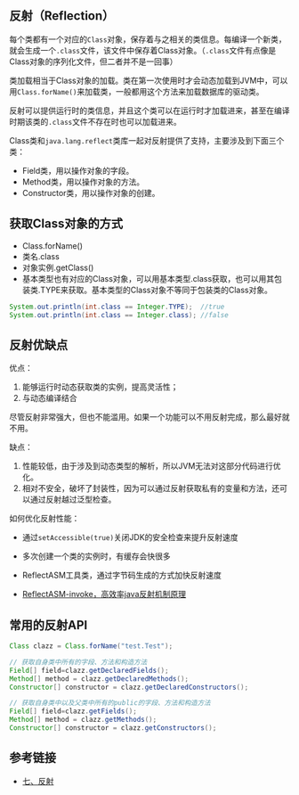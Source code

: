 <!--
date: 2021-04-19T22:34:12+08:00
lastmod: 2021-04-23T22:34:12+08:00
-->
## 反射（Reflection）

每个类都有一个对应的`Class`对象，保存着与之相关的类信息。每编译一个新类，就会生成一个`.class`文件，该文件中保存着Class对象。（`.class`文件有点像是Class对象的序列化文件，但二者并不是一回事）

类加载相当于Class对象的加载。类在第一次使用时才会动态加载到JVM中，可以用`Class.forName()`来加载类，一般都用这个方法来加载数据库的驱动类。

反射可以提供运行时的类信息，并且这个类可以在运行时才加载进来，甚至在编译时期该类的`.class`文件不存在时也可以加载进来。

Class类和`java.lang.reflect`类库一起对反射提供了支持，主要涉及到下面三个类：
* Field类，用以操作对象的字段。
* Method类，用以操作对象的方法。
* Constructor类，用以操作对象的创建。

## 获取Class对象的方式

* Class.forName()
* 类名.class
* 对象实例.getClass()
* 基本类型也有对应的Class对象，可以用基本类型.class获取，也可以用其包装类.TYPE来获取。基本类型的Class对象不等同于包装类的Class对象。
```java
System.out.println(int.class == Integer.TYPE);  //true
System.out.println(int.class == Integer.class); //false
```

## 反射优缺点

优点：

1. 能够运行时动态获取类的实例，提高灵活性；
2. 与动态编译结合

尽管反射非常强大，但也不能滥用。如果一个功能可以不用反射完成，那么最好就不用。

缺点：

1. 性能较低，由于涉及到动态类型的解析，所以JVM无法对这部分代码进行优化。
2. 相对不安全，破坏了封装性，因为可以通过反射获取私有的变量和方法，还可以通过反射越过泛型检查。

如何优化反射性能：

* 通过`setAccessible(true)`关闭JDK的安全检查来提升反射速度
* 多次创建一个类的实例时，有缓存会快很多
* ReflectASM工具类，通过字节码生成的方式加快反射速度

* [ReflectASM-invoke，高效率java反射机制原理](https://www.cnblogs.com/tohxyblog/p/8661090.html)

## 常用的反射API

```java
Class clazz = Class.forName("test.Test");

// 获取自身类中所有的字段、方法和构造方法
Field[] field=clazz.getDeclaredFields();
Method[] method = clazz.getDeclaredMethods();
Constructor[] constructor = clazz.getDeclaredConstructors();

// 获取自身类中以及父类中所有的public的字段、方法和构造方法
Field[] field=clazz.getFields();
Method[] method = clazz.getMethods();
Constructor[] constructor = clazz.getConstructors();
```

## 参考链接

* [七、反射](http://cyc2018.gitee.io/cs-notes/#/notes/Java%20基础?id=%e4%b8%83%e3%80%81%e5%8f%8d%e5%b0%84)
